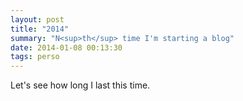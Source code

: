 ```yaml
---
layout: post
title: "2014"
summary: "N<sup>th</sup> time I'm starting a blog"
date: 2014-01-08 00:13:30
tags: perso
---
```


Let's see how long I last this time.
